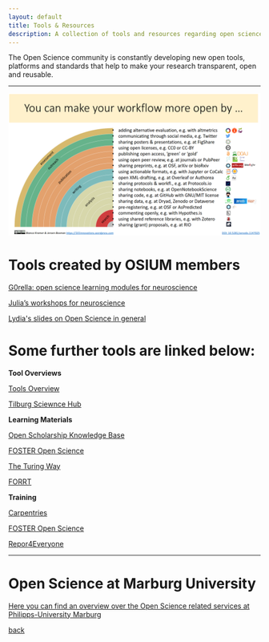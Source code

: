 ```yaml
---
layout: default
title: Tools & Resources
description: A collection of tools and resources regarding open science and open science best practices.
---
```


The Open Science community is constantly developing new open tools, platforms and standards that help to make your research transparent, open and reusable. 

---

![Rainbow](./assets/images/rainbow-of-open-science.png)

# Tools created by OSIUM members


<a href="https://g0rella.github.io/gorella_mwn/index.html">G0rella: open science learning modules for neuroscience</a>

<a href="https://sfbs.pages.uni-marburg.de/sfb135/nowa/nowa.site/workshop/">Julia’s workshops for neuroscience</a>

<a href="https://zenodo.org/communities/hefdi/?page=1&size=20">Lydia's slides on Open Science in general</a>



# Some further tools are linked below:

__Tool Overviews__

<a href="https://101innovations.wordpress.com/">Tools Overview</a>

<a href="https://tilburgsciencehub.com/">Tilburg Sciewnce Hub</a>

__Learning Materials__

<a href="https://www.cos.io/communities/open-scholarship-knowledge-base">Open Scholarship Knowledge Base</a>

<a href="https://www.fosteropenscience.eu/">FOSTER Open Science</a>

<a href="https://the-turing-way.netlify.app//">The Turing Way</a>

<a href="[https://www.fosteropenscience.eu/](https://forrt.org/nexus/)">FORRT</a>

__Training__

<a href="https://carpentries.org/workshops-curricula/">Carpentries</a>

<a href="https://www.fosteropenscience.eu/">FOSTER Open Science</a>

<a href="https://repro4everyone.org/">Repor4Everyone</a>




---

# Open Science at Marburg University

<a href="https://www.uni-marburg.de/de/open-science/">Here you can find an overview over the Open Science related services at Philipps-University Marburg</a>


[back](./)
